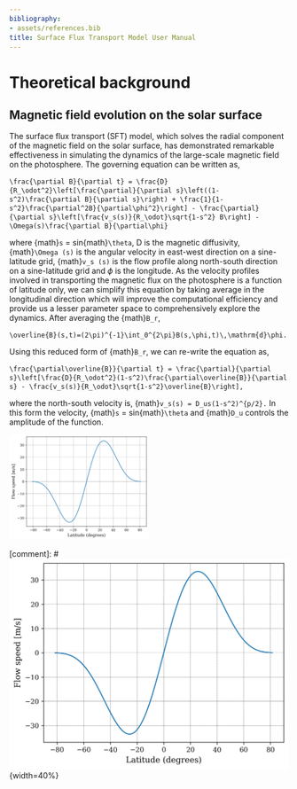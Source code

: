 ```yaml
---
bibliography:
- assets/references.bib
title: Surface Flux Transport Model User Manual
---
```


# Theoretical background

## Magnetic field evolution on the solar surface

The surface flux transport (SFT) model, which solves the radial
component of the magnetic field on the solar surface, has demonstrated
remarkable effectiveness in simulating the dynamics of the large-scale
magnetic field on the photosphere. The governing equation can be written
as,

```{math}
\frac{\partial B}{\partial t} = \frac{D}{R_\odot^2}\left[\frac{\partial}{\partial s}\left((1-s^2)\frac{\partial B}{\partial s}\right) + \frac{1}{1-s^2}\frac{\partial^2B}{\partial\phi^2}\right] - \frac{\partial}{\partial s}\left[\frac{v_s(s)}{R_\odot}\sqrt{1-s^2} B\right] - \Omega(s)\frac{\partial B}{\partial\phi}
```

where {math}`s` = sin{math}`\theta`, D is the magnetic diffusivity, {math}`\Omega (s)`
is the angular velocity in east-west direction on a sine-latitude grid,
{math}`v_s (s)` is the flow profile along north-south direction on a
sine-latitude grid and $\phi$ is the longitude. As the velocity profiles
involved in transporting the magnetic flux on the photosphere is a
function of latitude only, we can simplify this equation by taking
average in the longitudinal direction which will improve the
computational efficiency and provide us a lesser parameter space to
comprehensively explore the dynamics. After averaging the {math}`B_r`,
```{math}
\overline{B}(s,t)=(2\pi)^{-1}\int_0^{2\pi}B(s,\phi,t)\,\mathrm{d}\phi.
```
Using this reduced form of {math}`B_r`, we can re-write the 
equation as,
```{math}
\frac{\partial\overline{B}}{\partial t} = \frac{\partial}{\partial s}\left[\frac{D}{R_\odot^2}(1-s^2)\frac{\partial\overline{B}}{\partial s} - \frac{v_s(s)}{R_\odot}\sqrt{1-s^2}\overline{B}\right],
```
where the north-south velocity is, {math}`v_s(s) = D_us(1-s^2)^{p/2}.` In
this form the velocity, {math}`s` = sin{math}`\theta` and {math}`D_u` controls the
amplitude of the function.

<img src="MC_flow250.png" width="50%">

[comment]: # ![Meridional flow profile](MC_flow250.png "Example meridional flow profile."){width=40%}